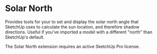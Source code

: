 # Solar North

Provides tools for your to set and display the solar north angle that SketchUp uses to calculate the sun location, and therefore shadow directions. Useful if you've imported a model with a different "north" than SketchUp's default.

The Solar North extension requires an active SketchUp Pro license.